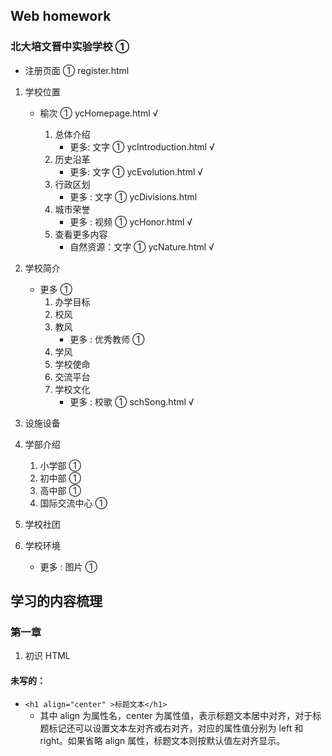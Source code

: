## Web homework

### 北大培文晋中实验学校 ①

- 注册页面 ① register.html

1. 学校位置

   - 榆次 ① ycHomepage.html √

     1. 总体介绍
        - 更多: 文字 ① ycIntroduction.html √
     2. 历史沿革
        - 更多: 文字 ① ycEvolution.html √
     3. 行政区划
        - 更多 : 文字 ① ycDivisions.html
     4. 城市荣誉
        - 更多 : 视频 ① ycHonor.html √
     5. 查看更多内容
        - 自然资源：文字 ① ycNature.html √

2. 学校简介

   - 更多 ①
     1. 办学目标
     2. 校风
     3. 教风
        - 更多 : 优秀教师 ①
     4. 学风
     5. 学校使命
     6. 交流平台
     7. 学校文化
        - 更多 : 校歌 ① schSong.html √

3. 设施设备

4. 学部介绍

   1. 小学部 ①
   2. 初中部 ①
   3. 高中部 ①
   4. 国际交流中心 ①

5. 学校社团

6. 学校环境
   - 更多 : 图片 ①

## 学习的内容梳理

### 第一章

1. 初识 HTML

#### 未写的：

- `<h1 align="center" >标题文本</h1>`
  - 其中 align 为属性名，center 为属性值，表示标题文本居中对齐，对于标题标记还可以设置文本左对齐或右对齐，对应的属性值分别为 left 和 right。如果省略 align 属性，标题文本则按默认值左对齐显示。
